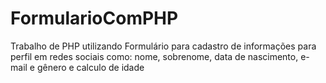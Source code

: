 # FormularioComPHP

Trabalho de PHP utilizando Formulário para cadastro de informações para perfil em redes sociais como: nome, sobrenome, data de nascimento, e-mail e gênero e calculo de idade
